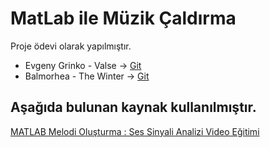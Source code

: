 # MatLab ile Müzik Çaldırma

Proje ödevi olarak yapılmıştır.

- Evgeny Grinko - Valse -> [Git]()<br>
- Balmorhea - The Winter -> [Git]() 

## Aşağıda bulunan kaynak kullanılmıştır.
[MATLAB Melodi Oluşturma : Ses Sinyali Analizi Video Eğitimi](https://www.elektrikport.com/makale-detay/matlab-ses-sinyali-analizi-video-egitimi-melodi-olusturma-elektrikport-akademi/6734#ad-image-0)

